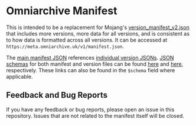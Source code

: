 # Omniarchive Manifest

This is intended to be a replacement for Mojang's [version_manifest_v2.json](https://piston-meta.mojang.com/mc/game/version_manifest_v2.json) that includes more versions, more data for all versions, and is consistent as to how data is formatted across all versions. It can be accessed at `https://meta.omniarchive.uk/v1/manifest.json`.

The [main manifest JSON](manifest.md) references [individual version JSONs](versions.md). 
[JSON schemas](https://json-schema.org/specification) for both manifest and version files can be found [here](https://meta.omniarchive.uk/schemas/manifest.schema.json) and [here](https://meta.omniarchive.uk/schemas/client.schema.json), respectively. 
These links can also be found in the `$schema` field where applicable.

## Feedback and Bug Reports
If you have any feedback or bug reports, please open an issue in this repository. Issues that are not related to the
manifest itself will be closed.